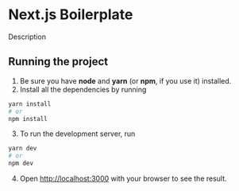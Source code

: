 # Next.js Boilerplate
Description

## Running the project

1. Be sure you have **node** and **yarn** (or **npm**, if you use it) installed.
2. Install all the dependencies by running
```bash
yarn install
# or
npm install
```
3. To run the development server, run
```bash
yarn dev
# or
npm dev
```
4. Open [http://localhost:3000](http://localhost:3000) with your browser to see the result.


